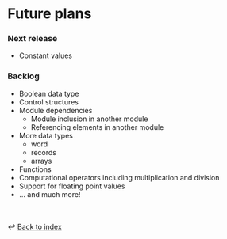 # Future plans

### Next release
- Constant values

### Backlog
- Boolean data type
- Control structures
- Module dependencies
  - Module inclusion in another module
  - Referencing elements in another module
- More data types
  - word 
  - records
  - arrays
- Functions
- Computational operators including multiplication and division
- Support for floating point values
- ... and much more!

<br /><br />
:leftwards_arrow_with_hook: [Back to index](../index.md)
